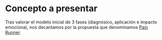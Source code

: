 # Concepto a presentar

Tras valorar el modelo inicial de 3 fases (diagnósico, aplicación e impacto emociona), nos decantamos por la propuesta que denominamos [Pain Runner](./runner.md).
